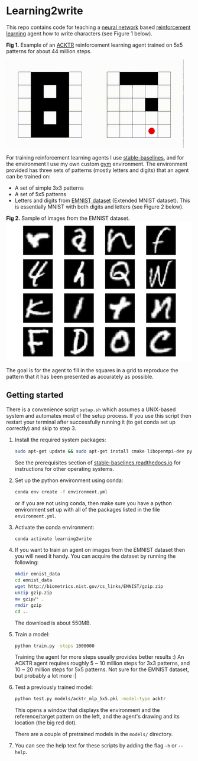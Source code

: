 # Learning2write
This repo contains code for teaching a [neural network](https://en.wikipedia.org/wiki/Neural_network)
 based [reinforcement learning](https://en.wikipedia.org/wiki/Reinforcement_learning) agent how to write characters 
 (see Figure 1 below).

**Fig 1.** Example of an [ACKTR](https://openai.com/blog/baselines-acktr-a2c/) reinforcement learning agent trained on 5x5 patterns for about 44 million steps.
 
![An example of a trained agent in a 5x5 environment](./5x5_demo.gif)
 
For training reinforcement learning agents I use 
[stable-baselines](https://github.com/hill-a/stable-baselines),
and for the environment I use my own custom [gym](https://gym.openai.com/) environment.
The environment provided has three sets of patterns (mostly letters and digits) 
that an agent can be trained on:
- A set of simple 3x3 patterns 
- A set of 5x5 patterns 
- Letters and digits from [EMNIST dataset](https://www.nist.gov/node/1298471/emnist-dataset) 
  (Extended MNIST dataset).
  This is essentially MNIST with both digits and letters (see Figure 2 below).

**Fig 2.** Sample of images from the EMNIST dataset. 
![Sample of EMNIST Images](./EMNIST_sample.png)

The goal is for the agent to fill in the squares in a grid to reproduce the pattern
that it has been presented as accurately as possible.

## Getting started
There is a convenience script `setup.sh` which assumes a UNIX-based system and automates most of the setup process. 
If you use this script then restart your terminal after successfully running it (to get conda set up correctly) and 
skip to step 3. 

1.  Install the required system packages:
    ```bash
    sudo apt-get update && sudo apt-get install cmake libopenmpi-dev python3-dev zlib1g-dev unzip xvfb python-opengl
    ```
    
    See the prerequisites section of [stable-baselines.readthedocs.io](https://stable-baselines.readthedocs.io/en/master/guide/install.html#prerequisites) 
    for instructions for other operating systems.

2.  Set up the python environment using conda:
    ```bash
    conda env create -f environment.yml
    ```
    or if you are not using conda, then make sure you have a python environment
    set up with all of the packages listed in the file `environment.yml`.
    
3.  Activate the conda environment:
    ```bash
    conda activate learning2write
    ```

4.  If you want to train an agent on images from the EMNIST dataset then you will
    need it handy. You can acquire the dataset by running the following:
    ```bash
    mkdir emnist_data
    cd emnist_data
    wget http://biometrics.nist.gov/cs_links/EMNIST/gzip.zip
    unzip gzip.zip
    mv gzip/* .
    rmdir gzip
    cd ..
    ```
    The download is about 550MB.
   
5.  Train a model:
    ```bash
    python train.py -steps 1000000
    ```
    Training the agent for more steps usually provides better results :)
    An ACKTR agent requires roughly 5 ~ 10 million steps for 3x3 patterns,
    and 10 ~ 20 million steps for 5x5 patterns. Not sure for the EMNIST dataset, 
    but probably a lot more :|
    
6.  Test a previously trained model:
    ```bash
    python test.py models/acktr_mlp_5x5.pkl -model-type acktr
    ```
    This opens a window that displays the environment and the reference/target 
    pattern on the left, and the agent's drawing and 
    its location (the big red dot).
    
    There are a couple of pretrained models in the `models/` directory.
    
7.  You can see the help text for these scripts by adding the flag `-h` or `--help`.


